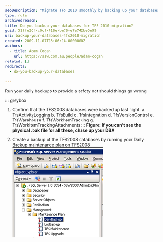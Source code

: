 ```yaml
---
seoDescription: "Migrate TFS 2010 smoothly by backing up your databases to ensure a safe transition."
type: rule
archivedreason: 
title: Do you backup your databases for TFS 2010 migration?
guid: 51ffe26f-c0cf-418e-be78-e7e742be6e99
uri: backup-your-databases-tfs2010-migration
created: 2009-11-07T23:06:18.0000000Z
authors: 
  - title: Adam Cogan
    url: https://ssw.com.au/people/adam-cogan
related: []
redirects: 
  - do-you-backup-your-databases

---
```


Run your daily backups to provide a safety net should things go wrong.

<!--endintro-->

::: greybox

1. Confirm that the TFS2008 databases were backed up last night.
a. TfsActivityLogging
b. TfsBuild
c. TfsIntegration
d. TfsVersionControl
e. TfsWarehouse
f. TfsWorkItemTracking
g. TfsWorkItemTrackingAttachments
:::
**Figure: If you can’t see the physical .bak file for all these, chase up your DBA**

2. Create a backup of the TFS2008 databases by running your Daily Backup maintenance plan on TFS2008
![Figure: Before starting, kick off the daily backups](RunDailyBackup.png)
